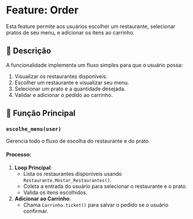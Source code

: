
# Feature: Order

Esta feature permite aos usuários escolher um restaurante, selecionar pratos de seu menu, e adicionar os itens ao carrinho.


## 📄 Descrição

A funcionalidade implementa um fluxo simples para que o usuário possa:
1. Visualizar os restaurantes disponíveis.
2. Escolher um restaurante e visualizar seu menu.
3. Selecionar um prato e a quantidade desejada.
4. Validar e adicionar o pedido ao carrinho.

## 🔑 Função Principal

### `escolhe_menu(user)`
Gerencia todo o fluxo de escolha do restaurante e do prato. 

#### Processo:
1. **Loop Principal**:
   - Lista os restaurantes disponíveis usando `Restaurante.Mostar_Restaurantes()`.
   - Coleta a entrada do usuário para selecionar o restaurante e o prato.
   - Valida os itens escolhidos.
2. **Adicionar ao Carrinho**:
   - Chama `Carrinho.ticket()` para salvar o pedido se o usuário confirmar.
